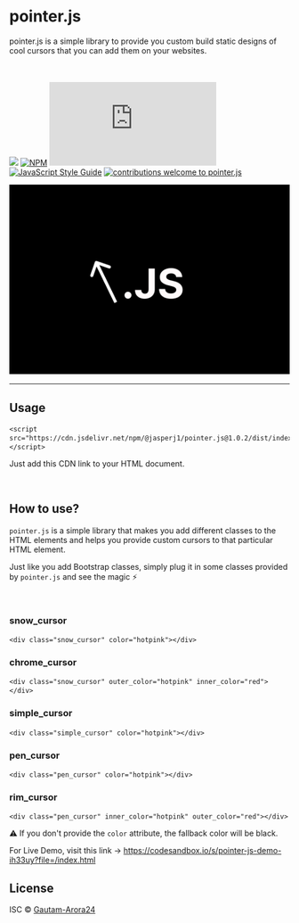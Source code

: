 # pointer.js

pointer.js is a simple library to provide you custom build static designs of cool cursors that you can add them on your websites.


<br/></br>
[![](https://data.jsdelivr.com/v1/package/npm/@jasperj1/pointer.js/badge)](https://www.jsdelivr.com/package/npm/@jasperj1/pointer.js)
[![NPM](https://img.shields.io/npm/v/@jasperj1/pointer.js.svg)](https://www.npmjs.com/package/@jasperj1/pointer.js)
[![NPM](https://img.shields.io/npm/dt/pointer.js?label=npm%20downloads&style=flat-square)](https://www.npmjs.org/package/@jasperj1/pointer.js)
[![JavaScript Style Guide](https://img.shields.io/badge/code_style-standard-brightgreen.svg)](https://standardjs.com)
[![contributions welcome to pointer.js](https://img.shields.io/badge/contributions-welcome-brightgreen?style=flat-square&logo=github)](https://github.com/Gautam-Arora24/pointer.js/issues)

<p align="center"><img width=800 alt="Logo" src="./assets/logo.svg"></p>

---

## Usage
```
<script src="https://cdn.jsdelivr.net/npm/@jasperj1/pointer.js@1.0.2/dist/index.min.js"></script>
```

Just add this CDN link to your HTML document.

</br>

## How to use?

`pointer.js` is a simple library that makes you add different classes to the HTML elements and helps you provide custom cursors to that particular HTML element.

Just like you add Bootstrap classes, simply plug it in some classes provided by `pointer.js` and see the magic ⚡️

</br>

### snow_cursor 

    <div class="snow_cursor" color="hotpink"></div>

### chrome_cursor 

    <div class="snow_cursor" outer_color="hotpink" inner_color="red"></div>

### simple_cursor 

    <div class="simple_cursor" color="hotpink"></div>

### pen_cursor 

    <div class="pen_cursor" color="hotpink"></div>

### rim_cursor 

    <div class="pen_cursor" inner_color="hotpink" outer_color="red"></div>


⚠️ If you don't provide the `color` attribute, the fallback color will be black.   

For Live Demo, visit this link -> https://codesandbox.io/s/pointer-js-demo-ih33uy?file=/index.html


## License

ISC © [Gautam-Arora24](https://github.com/Gautam-Arora24)